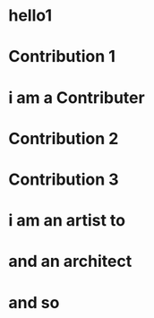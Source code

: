 # hello1
# Contribution 1
# i am a Contributer
# Contribution 2
# Contribution 3
# i am an artist to
#  and an architect
# and so 
